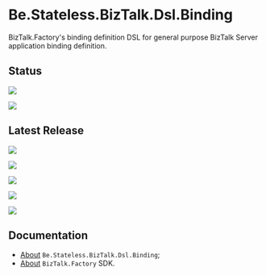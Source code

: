 ﻿# Be.Stateless.BizTalk.Dsl.Binding

BizTalk.Factory's binding definition DSL for general purpose BizTalk Server application binding definition.

## Status

[![][pipeline.ci.badge]][pipeline.ci]

[![][pipeline.mr.badge]][pipeline.mr]

## Latest Release

[![][nuget.badge]][nuget]

[![][nuget.conventions.badge]][nuget.conventions]

[![][nuget.environment.settings.badge]][nuget.environment.settings]

[![][nuget.unit.badge]][nuget.unit]

[![][release.badge]][release]

## Documentation

- [About][doc.this] `Be.Stateless.BizTalk.Dsl.Binding`;
- [About][doc.main] `BizTalk.Factory` SDK.

<!-- links -->

[doc.main]: https://www.stateless.be/ "BizTalk.Factory SDK"
[doc.this]: https://www.stateless.be/BizTalk/Dsl/Binding "Be.Stateless.BizTalk.Dsl.Binding"
[github]: https://github.com/icraftsoftware/Be.Stateless.BizTalk.Dsl.Binding "Be.Stateless.BizTalk.Dsl.Binding GitHub Repository"
[github.badge]: https://img.shields.io/static/v1?label=Repository&message=Be.Stateless.BizTalk.Dsl.Binding&logo=github
[nuget]: https://www.nuget.org/packages/Be.Stateless.BizTalk.Dsl.Binding "Be.Stateless.BizTalk.Dsl.Binding NuGet Package"
[nuget.badge]: https://img.shields.io/nuget/v/Be.Stateless.BizTalk.Dsl.Binding.svg?label=Be.Stateless.BizTalk.Dsl.Binding&style=flat&logo=nuget
[nuget.conventions]: https://www.nuget.org/packages/Be.Stateless.BizTalk.Dsl.Binding.Conventions
[nuget.conventions.badge]: https://img.shields.io/nuget/v/Be.Stateless.BizTalk.Dsl.Binding.Conventions.svg?label=Be.Stateless.BizTalk.Dsl.Binding.Conventions&style=flat&logo=nuget
[nuget.environment.settings]: https://www.nuget.org/packages/Be.Stateless.BizTalk.Dsl.Environment.Settings
[nuget.environment.settings.badge]: https://img.shields.io/nuget/v/Be.Stateless.BizTalk.Dsl.Environment.Settings.svg?label=Be.Stateless.BizTalk.Dsl.Environment.Settings&style=flat&logo=nuget
[nuget.unit]: https://www.nuget.org/packages/Be.Stateless.BizTalk.Dsl.Binding.Unit "Be.Stateless.BizTalk.Dsl.Binding.Unit NuGet Package"
[nuget.unit.badge]: https://img.shields.io/nuget/v/Be.Stateless.BizTalk.Dsl.Binding.Unit.svg?label=Be.Stateless.BizTalk.Dsl.Binding.Unit&style=flat&logo=nuget
[pipeline.ci]: https://dev.azure.com/icraftsoftware/be.stateless/_build/latest?definitionId=61&branchName=master "Azure DevOps Continuous Integration Build Pipeline"
[pipeline.ci.badge]: https://dev.azure.com/icraftsoftware/be.stateless/_apis/build/status/Be.Stateless.BizTalk.Dsl.Binding%20Continuous%20Integration?branchName=master&label=Continuous%20Integration%20Build
[pipeline.mr]: https://dev.azure.com/icraftsoftware/be.stateless/_build/latest?definitionId=62&branchName=master "Azure DevOps Release Build Pipeline"
[pipeline.mr.badge]: https://dev.azure.com/icraftsoftware/be.stateless/_apis/build/status/Be.Stateless.BizTalk.Dsl.Binding%20Manual%20Release?branchName=master&label=Manual%20Release%20Build
[release]: https://github.com/icraftsoftware/Be.Stateless.BizTalk.Dsl.Binding/releases/latest "Be.Stateless.BizTalk.Dsl.Binding Release"
[release.badge]: https://img.shields.io/github/v/release/icraftsoftware/Be.Stateless.BizTalk.Dsl.Binding?label=Release&logo=github
